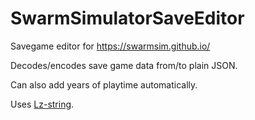# SwarmSimulatorSaveEditor
Savegame editor for https://swarmsim.github.io/

Decodes/encodes save game data from/to plain JSON.

Can also add years of playtime automatically.

Uses <a href="https://github.com/pieroxy/lz-string/">Lz-string</a>.
